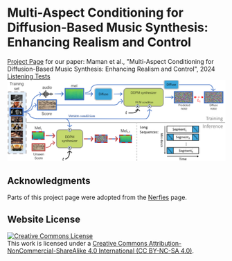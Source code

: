 # Multi-Aspect Conditioning for Diffusion-Based Music Synthesis: Enhancing Realism and Control
[Project Page](https://benadar293.github.io/multi-aspect-conditioning) for our paper: Maman et al., "Multi-Aspect Conditioning for Diffusion-Based Music Synthesis: Enhancing Realism and Control", 2024  
[Listening Tests](https://benadar293.github.io/listening-tests)
![alt text](static/images/overview_figure.PNG "Overview")

## Acknowledgments
Parts of this project page were adopted from the [Nerfies](https://nerfies.github.io/) page.

## Website License
<a rel="license" href="https://creativecommons.org/licenses/by-nc-sa/4.0/"><img alt="Creative Commons License" style="border-width:0" src="https://i.creativecommons.org/l/by-nc-sa/4.0/88x31.png" /></a><br />This work is licensed under a <a rel="license" href="http://creativecommons.org/licenses/by-sa/4.0/">Creative Commons Attribution-NonCommercial-ShareAlike 4.0 International (CC BY-NC-SA 4.0)</a>.
